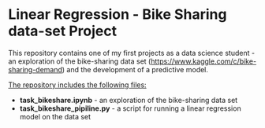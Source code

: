# Linear Regression - Bike Sharing data-set Project

This repository contains one of my first projects as a data science student - an exploration of the bike-sharing data set (https://www.kaggle.com/c/bike-sharing-demand) and the development of a predictive model.

<ins>The repository includes the following files:</ins>
* **task_bikeshare.ipynb** - an exploration of the bike-sharing data set
* **task_bikeshare_pipiline.py** - a script for running a linear regression model on the data set
